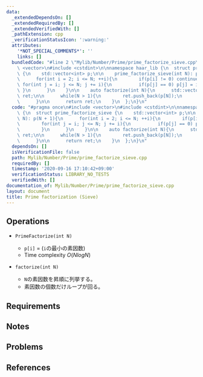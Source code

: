 ```yaml
---
data:
  _extendedDependsOn: []
  _extendedRequiredBy: []
  _extendedVerifiedWith: []
  _pathExtension: cpp
  _verificationStatusIcon: ':warning:'
  attributes:
    '*NOT_SPECIAL_COMMENTS*': ''
    links: []
  bundledCode: "#line 2 \"Mylib/Number/Prime/prime_factorize_sieve.cpp\"\n#include\
    \ <vector>\n#include <cstdint>\n\nnamespace haar_lib {\n  struct prime_factorize_sieve\
    \ {\n    std::vector<int> p;\n\n    prime_factorize_sieve(int N): p(N + 1){\n\
    \      for(int i = 2; i <= N; ++i){\n        if(p[i] != 0) continue;\n       \
    \ for(int j = i; j <= N; j += i){\n          if(p[j] == 0) p[j] = i;\n       \
    \ }\n      }\n    }\n\n    auto factorize(int N){\n      std::vector<int64_t>\
    \ ret;\n\n      while(N > 1){\n        ret.push_back(p[N]);\n        N /= p[N];\n\
    \      }\n\n      return ret;\n    }\n  };\n}\n"
  code: "#pragma once\n#include <vector>\n#include <cstdint>\n\nnamespace haar_lib\
    \ {\n  struct prime_factorize_sieve {\n    std::vector<int> p;\n\n    prime_factorize_sieve(int\
    \ N): p(N + 1){\n      for(int i = 2; i <= N; ++i){\n        if(p[i] != 0) continue;\n\
    \        for(int j = i; j <= N; j += i){\n          if(p[j] == 0) p[j] = i;\n\
    \        }\n      }\n    }\n\n    auto factorize(int N){\n      std::vector<int64_t>\
    \ ret;\n\n      while(N > 1){\n        ret.push_back(p[N]);\n        N /= p[N];\n\
    \      }\n\n      return ret;\n    }\n  };\n}\n"
  dependsOn: []
  isVerificationFile: false
  path: Mylib/Number/Prime/prime_factorize_sieve.cpp
  requiredBy: []
  timestamp: '2020-09-16 17:10:42+09:00'
  verificationStatus: LIBRARY_NO_TESTS
  verifiedWith: []
documentation_of: Mylib/Number/Prime/prime_factorize_sieve.cpp
layout: document
title: Prime factorization (Sieve)
---
```


## Operations

- `PrimeFactorize(int N)`
	- `p[i]` = (`i`の最小の素因数)
	- Time complexity $O(N log N)$

- `factorize(int N)`
	- `N`の素因数を昇順に列挙する。
	- 素因数の個数だけループが回る。

## Requirements

## Notes

## Problems

## References
